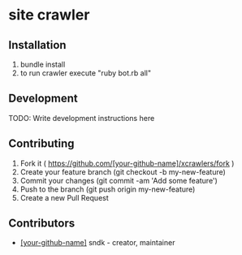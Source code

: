 # site crawler 
 

## Installation

1. bundle install
2. to run crawler execute "ruby bot.rb all" 


## Development

TODO: Write development instructions here

## Contributing

1. Fork it ( https://github.com/[your-github-name]/xcrawlers/fork )
2. Create your feature branch (git checkout -b my-new-feature)
3. Commit your changes (git commit -am 'Add some feature')
4. Push to the branch (git push origin my-new-feature)
5. Create a new Pull Request

## Contributors

- [[your-github-name]](https://github.com/[your-github-name]) sndk - creator, maintainer
